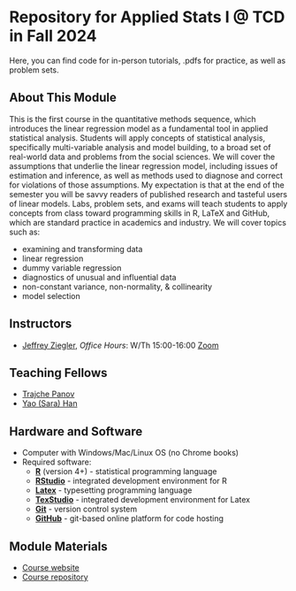 # Repository for Applied Stats I @ TCD in Fall 2024

Here, you can find code for in-person tutorials, .pdfs for practice, as well as problem sets.


## About This Module

This is the first course in the quantitative methods sequence, which introduces the linear regression model as a fundamental tool in applied statistical analysis. Students will apply concepts of statistical analysis, specifically multi-variable analysis and model building, to a broad set of real-world data and problems from the social sciences. We will cover the assumptions that underlie the linear regression model, including issues of estimation and inference, as well as methods used to diagnose and correct for violations of those assumptions. My expectation is that at the end of the semester you will be savvy readers of published research and tasteful users of linear models. Labs, problem sets, and exams will teach students to apply concepts from class toward programming skills in R, LaTeX and GitHub, which are standard practice in academics and industry. We will cover topics such as:
- examining and transforming data
- linear regression 
- dummy variable regression
- diagnostics of unusual and influential data
- non-constant variance, non-normality, \& collinearity
- model selection

## Instructors

- [Jeffrey Ziegler](mailto:zieglerj@tcd.ie), *Office Hours*: W/Th 15:00-16:00 [Zoom](https://calendly.com/jeffreymziegler/pou-7003-oh)

## Teaching Fellows
- [Trajche Panov](mailto:panovt@tcd.ie)
- [Yao (Sara) Han](mailto:HANY3@tcd.ie)

## Hardware and Software

- Computer with Windows/Mac/Linux OS (no Chrome books)
- Required software:
    - [**R**](https://cran.r-project.org/) (version 4+) - statistical programming language
    - [**RStudio**](https://www.rstudio.com/) - integrated development environment for R
    - [**Latex**](https://www.latex-project.org/get/) - typesetting programming language
    - [**TexStudio**](https://www.texstudio.org/) - integrated development environment for Latex
    - [**Git**](https://git-scm.com/) - version control system
    - [**GitHub**](https://github.com/) - git-based online platform for code hosting
   
## Module Materials

- [Course website](https://jeffreyziegler.org/pages/POU7001/454bb65f037965c84ff5ab4e9140df7e4787e69a/)
- [Course repository](https://github.com/ASDS-TCD/StatsI_Fall2024/)

